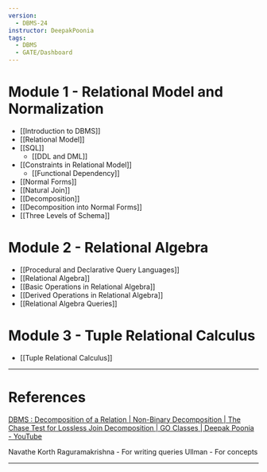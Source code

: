 ```yaml
---
version:
  - DBMS-24
instructor: DeepakPoonia
tags:
  - DBMS
  - GATE/Dashboard
---
```


# Module 1 - Relational Model and Normalization
- [[Introduction to DBMS]]
- [[Relational Model]]
- [[SQL]]
	- [[DDL and DML]]
- [[Constraints in Relational Model]]
	- [[Functional Dependency]]
- [[Normal Forms]]
- [[Natural Join]]
- [[Decomposition]]
- [[Decomposition into Normal Forms]]
- [[Three Levels of Schema]]

# Module 2 - Relational Algebra
- [[Procedural and Declarative Query Languages]]
- [[Relational Algebra]]
- [[Basic Operations in Relational Algebra]]
- [[Derived Operations in Relational Algebra]]
- [[Relational Algebra Queries]]

# Module 3 - Tuple Relational Calculus
- [[Tuple Relational Calculus]]


---

# References
[DBMS : Decomposition of a Relation | Non-Binary Decomposition | The Chase Test for Lossless Join Decomposition | GO Classes | Deepak Poonia - YouTube](https://www.youtube.com/playlist?list=PLIPZ2_p3RNHjweUdD-fgcdD-oMiylqE9t)


Navathe
Korth
Raguramakrishna - For writing queries
Ullman - For concepts

---
